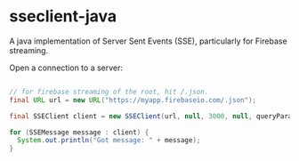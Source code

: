 # sseclient-java
A java implementation of Server Sent Events (SSE), particularly for Firebase streaming.

Open a connection to a server:
```java

// for firebase streaming of the root, hit /.json.
final URL url = new URL("https://myapp.firebaseio.com/.json");

final SSEClient client = new SSEClient(url, null, 3000, null, queryParameters);

for (SSEMessage message : client) {
  System.out.println("Got message: " + message);
}
```

